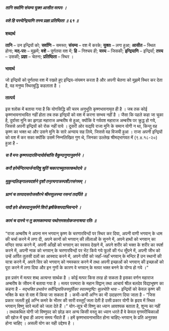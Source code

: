 ##### तानि सर्वाणि संयम्य युक्त आसीत मत्परः ।
##### वशे हि यस्येन्द्रियाणि तस्य प्रज्ञा प्रतिष्ठिता ॥ ६१ ॥

#### शब्दार्थ

**तानि** – उन  इन्द्रियों को; **सर्वाणि** – समस्त; **संयम्य** – वश में करके; **युक्तः** – लगा हुआ; **आसीत** – स्थित होना; **मत्-परः** – मुझमें; **वशे** – पूर्णतया वश में; **हि** – निश्चय  ही; **यस्य** – जिसकी; **इन्द्रियाणि** – इन्द्रियाँ; **तस्य** – उसकी; **प्रज्ञा** – चेतना; **प्रतिष्ठिता** – स्थिर ।

#### भावार्थ

जो इन्द्रियों को पूर्णतया वश में रखते हुए इन्द्रिय-संयमन करता है और अपनी चेतना को मुझमें स्थिर कर देता है, वह मनुष्य स्थिरबुद्धि कहलाता है ।

#### तात्पर्य

इस श्लोक में बताया गया है कि योगसिद्धि की चरम अनुभूति कृष्णभावनामृत ही है । जब तक कोई कृष्णभावनाभावित नहीं होता तब तक इन्द्रियों को वश में करना सम्भव नहीं है । जैसा कि पहले कहा जा चुका है, दुर्वासा मुनि का झगड़ा महाराज अम्बरीष से हुआ, क्योंकि वे गर्ववश महाराज अम्बरीष पर क्रुद्ध हो गये, जिससे अपनी इन्द्रियों को रोक नहीं पाये । दूसरी ओर यद्यपि राजा मुनि के समान योगी न था, किन्तु वह कृष्ण का भक्त था और उसने मुनि के सारे अन्याय सह लिये, जिससे वह विजयी हुआ । राजा अपनी इन्द्रियों को वश में कर सका क्योंकि उसमें निम्नलिखित गुण थे, जिनका उल्लेख श्रीमद्भागवत में (९.४.१८-२०) हुआ है -

##### स वै मनः कृष्णपदारविन्दयोर्वचांसि वैकुण्ठगुणानुवर्णने ।
##### करौ हरेर्मन्दिरमार्जनादिषु श्रुतिं चकाराच्युतसत्कथोदये ॥
##### मुकुन्दलिङ्गालयदर्शने दृशौ तनृत्यगात्रस्पर्शेऽगसंगमम् ।
##### घ्राणं च तत्पादसरोजसौरभे श्रीमत्तुलस्या रसनां तदर्पिते ॥
##### पादौ हरेः क्षेत्रपदानुसर्पणे शिरो हृषीकेशपदाभिवन्दने ।
##### कामं च दास्ये न तु कामकाम्यया यथोत्तमश्लोकजनाश्रया रतिः ॥

“राजा अम्बरीष ने अपना मन भगवान् कृष्ण के चरणारविन्दों पर स्थिर कर दिया, अपनी वाणी भगवान् के धाम की चर्चा करने में लगा दी, अपने कानों को भगवान् की लीलाओं के सुनने में, अपने हाथों को भगवान् का मन्दिर साफ करने में, अपनी आँखों को भगवान् का स्वरूप देखने में, अपने शरीर को भक्त के शरीर का स्पर्श करने में, अपनी नाक को भगवान् के चरणारविन्दों पर भेंट किये गये फूलों की गंध सूँघने में, अपनी जीभ को उन्हें अर्पित तुलसी दलों का आस्वाद करने में, अपने पाँवों को जहाँ-जहाँ भगवान् के मन्दिर हैं उन स्थानों की यात्रा करने में, अपने सिर को भगवान् को नमस्कार करने में तथा अपनी इच्छाओं को भगवान् की इच्छाओं को पूरा करने में लगा दिया और इन गुणों के कारण वे भगवान् के मत्पर भक्त बनने के योग्य हो गये ।”

इस प्रसंग में मत्पर शब्द अत्यन्त सार्थक है । कोई मत्पर किस तरह हो सकता है इसका वर्णन महाराज अम्बरीष के जीवन में बताया गया है । मत्पर परम्परा के महान विद्वान् तथा आचार्य श्रील बलदेव विद्याभूषण का कहना है - *मद्भक्ति प्रभावेन सर्वेन्द्रियविजयपूर्विका स्वात्मदृष्टिः सुलभेति भावः* - इन्द्रियों को केवल कृष्ण की भक्ति के बल से वश में किया जा सकता है । कभी-कभी अग्नि का भी उदाहरण दिया जाता है - “जिस प्रकार जलती हुई अग्नि कमरे के भीतर की सारी वस्तुएँ जला देती है उसी प्रकार योगी के हृदय में स्थित भगवान् विष्णु सारे मलों को जला देते हैं ।” योग-सूत्र भी विष्णु का ध्यान आवश्यक बताता है, शून्य का नहीं । तथाकथित योगी जो विष्णुपद को छोड़ कर अन्य किसी वस्तु का ध्यान धरते हैं वे केवल मृगमरीचिकाओं की खोज में वृथा ही अपना समय गँवाते हैं । हमें कृष्णभावनाभावित होना चाहिए-भगवान् के प्रति अनुरक्त होना चाहिए । असली योग का यही उद्देश्य है ।